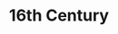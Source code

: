 ---
title: 16th Century
layout: post
description: summary
menu: nav/world/centuries.html
image: 
tags: [centuries]
---